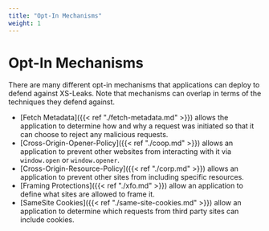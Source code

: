 ```yaml
---
title: "Opt-In Mechanisms"
weight: 1
---
```


# Opt-In Mechanisms

There are many different opt-in mechanisms that applications can deploy to defend against XS-Leaks. Note that mechanisms can overlap in terms of the techniques they defend against. 

* [Fetch Metadata]({{< ref "./fetch-metadata.md" >}}) allows the application to determine how and why a request was initiated so that it can choose to reject any malicious requests. 
* [Cross-Origin-Opener-Policy]({{< ref "./coop.md" >}}) allows an application to prevent other websites from interacting with it via `window.open` or `window.opener`.
* [Cross-Origin-Resource-Policy]({{< ref "./corp.md" >}}) allows an application to prevent other sites from including specific resources.
* [Framing Protections]({{< ref "./xfo.md" >}}) allow an application to define what sites are allowed to frame it.
* [SameSite Cookies]({{< ref "./same-site-cookies.md" >}}) allow an application to determine which requests from third party sites can include cookies.
